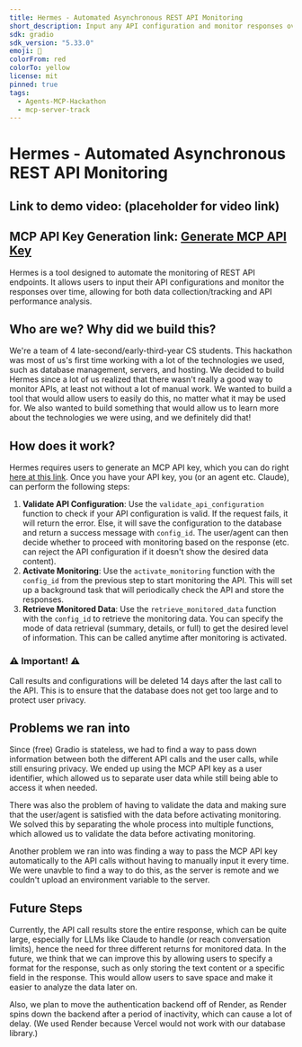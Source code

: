 ```yaml
---
title: Hermes - Automated Asynchronous REST API Monitoring
short_description: Input any API configuration and monitor responses over time.
sdk: gradio
sdk_version: "5.33.0"
emoji: 🪽
colorFrom: red
colorTo: yellow
license: mit
pinned: true
tags:
  - Agents-MCP-Hackathon
  - mcp-server-track
---
```


# Hermes - Automated Asynchronous REST API Monitoring

## Link to demo video: (placeholder for video link)

## MCP API Key Generation link: [Generate MCP API Key](https://mcp-hackathon.vercel.app/main)

Hermes is a tool designed to automate the monitoring of REST API endpoints. It allows users to input their API configurations and monitor the responses over time, allowing for both data collection/tracking and API performance analysis.

## Who are we? Why did we build this?

We're a team of 4 late-second/early-third-year CS students. This hackathon was most of us's first time working with a lot of the technologies we used, such as database management, servers, and hosting. We decided to build Hermes since a lot of us realized that there wasn't really a good way to monitor APIs, at least not without a lot of manual work. We wanted to build a tool that would allow users to easily do this, no matter what it may be used for. We also wanted to build something that would allow us to learn more about the technologies we were using, and we definitely did that!

## How does it work?

Hermes requires users to generate an MCP API key, which you can do right [here at this link](https://mcp-hackathon.vercel.app/main). Once you have your API key, you (or an agent etc. Claude), can perform the following steps:

1. **Validate API Configuration**: Use the `validate_api_configuration` function to check if your API configuration is valid. If the request fails, it will return the error. Else, it will save the configuration to the database and return a success message with `config_id`. The user/agent can then decide whether to proceed with monitoring based on the response (etc. can reject the API configuration if it doesn't show the desired data content).
2. **Activate Monitoring**: Use the `activate_monitoring` function with the `config_id` from the previous step to start monitoring the API. This will set up a background task that will periodically check the API and store the responses.
3. **Retrieve Monitored Data**: Use the `retrieve_monitored_data` function with the `config_id` to retrieve the monitoring data. You can specify the mode of data retrieval (summary, details, or full) to get the desired level of information. This can be called anytime after monitoring is activated.

### :warning: Important! :warning:

Call results and configurations will be deleted 14 days after the last call to the API. This is to ensure that the database does not get too large and to protect user privacy.

## Problems we ran into

Since (free) Gradio is stateless, we had to find a way to pass down information between both the different API calls and the user calls, while still ensuring privacy. We ended up using the MCP API key as a user identifier, which allowed us to separate user data while still being able to access it when needed.

There was also the problem of having to validate the data and making sure that the user/agent is satisfied with the data before activating monitoring. We solved this by separating the whole process into multiple functions, which allowed us to validate the data before activating monitoring.

Another problem we ran into was finding a way to pass the MCP API key automatically to the API calls without having to manually input it every time. We were unavble to find a way to do this, as the server is remote and we couldn't upload an environment variable to the server.

## Future Steps

Currently, the API call results store the entire response, which can be quite large, especially for LLMs like Claude to handle (or reach conversation limits), hence the need for three different returns for monitored data. In the future, we think that we can improve this by allowing users to specify a format for the response, such as only storing the text content or a specific field in the response. This would allow users to save space and make it easier to analyze the data later on.

Also, we plan to move the authentication backend off of Render, as Render spins down the backend after a period of inactivity, which can cause a lot of delay. (We used Render because Vercel would not work with our database library.)
